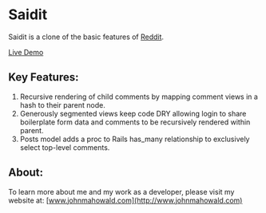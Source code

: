 # Saidit

Saidit is a clone of the basic features of [Reddit](http://www.reddit.com).

[Live Demo](http://saidit-reddit.herokuapp.com/)

## Key Features:
1. Recursive rendering of child comments by mapping comment views in a hash to their parent node.
2. Generously segmented views keep code DRY allowing login to share boilerplate form data and comments to be recursively rendered within parent.
3. Posts model adds a proc to Rails has_many relationship to exclusively select top-level comments.

## About:

To learn more about me and my work as a developer, please visit my website at: [www.johnmahowald.com](http://www.johnmahowald.com)